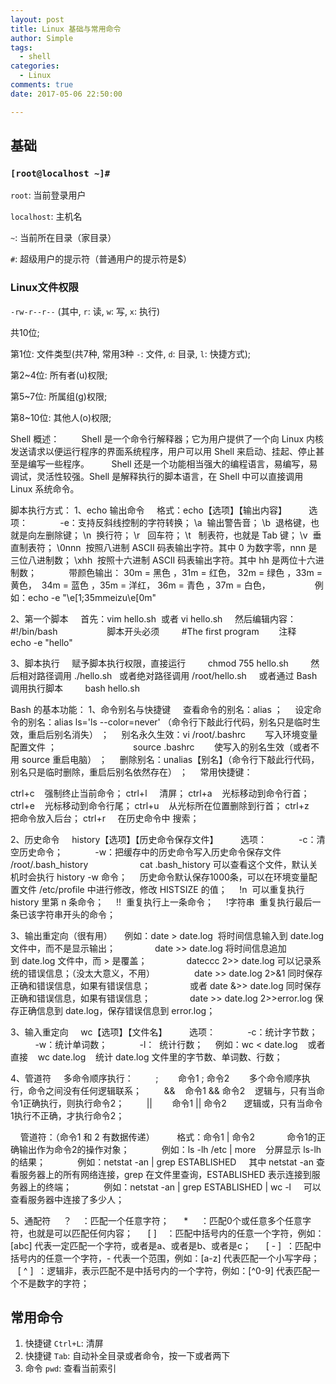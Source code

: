 ```yaml
---
layout: post
title: Linux 基础与常用命令
author: Simple
tags:
  - shell
categories:
  - Linux
comments: true
date: 2017-05-06 22:50:00

---
```


## 基础

### `[root@localhost ~]#`

`root`: 当前登录用户

`localhost`: 主机名

`~`: 当前所在目录（家目录）

`#`: 超级用户的提示符（普通用户的提示符是$）

<!-- more -->

### Linux文件权限

`-rw-r--r--` (其中, `r`: 读, `w`: 写, `x`: 执行)

共10位;

第1位:     文件类型(共7种, 常用3种 `-`: 文件, `d`: 目录, `l`: 快捷方式);

第2~4位:   所有者(u)权限;

第5~7位:   所属组(g)权限;

第8~10位:  其他人(o)权限;


Shell 概述：
        Shell 是一个命令行解释器；它为用户提供了一个向 Linux 内核发送请求以便运行程序的界面系统程序，用户可以用 Shell 来启动、挂起、停止甚至是编写一些程序。
        Shell 还是一个功能相当强大的编程语言，易编写，易调试，灵活性较强。Shell 是解释执行的脚本语言，在 Shell 中可以直接调用 Linux 系统命令。

脚本执行方式：
1、echo 输出命令
    格式：echo【选项】【输出内容】
        选项：
            -e：支持反斜线控制的字符转换；
\a  输出警告音；
\b  退格键，也就是向左删除键；
\n  换行符；
\r   回车符；
\t   制表符，也就是 Tab 键；
\v  垂直制表符；
\0nnn  按照八进制 ASCII 码表输出字符。其中 0 为数字零，nnn 是三位八进制数；
\xhh  按照十六进制 ASCII 码表输出字符。其中 hh 是两位十六进制数；
            带颜色输出：
30m = 黑色 ，31m = 红色， 32m = 绿色 ，33m = 黄色， 
34m = 蓝色 ，35m = 洋红， 36m = 青色 ，37m = 白色， 
                例如：echo -e "\e[1;35mmeizu\e[0m"

2、第一个脚本
    首先：vim hello.sh  或者 vi hello.sh
    然后编辑内容：
        #!/bin/bash                    脚本开头必须
        #The first program        注释
        echo -e "hello"

3、脚本执行
    赋予脚本执行权限，直接运行
        chmod 755 hello.sh
        然后相对路径调用 ./hello.sh   或者绝对路径调用 /root/hello.sh
    或者通过 Bash 调用执行脚本
        bash hello.sh

Bash 的基本功能：
1、命令别名与快捷键
    查看命令的别名：alias ；
    设定命令的别名：alias ls='ls --color=never' （命令行下敲此行代码，别名只是临时生效，重启后别名消失） ；
    别名永久生效：vi /root/.bashrc        写入环境变量配置文件 ；
                              source .bashrc        使写入的别名生效（或者不用 source 重启电脑） ；
    删除别名：unalias【别名】（命令行下敲此行代码，别名只是临时删除，重启后别名依然存在） ；
    常用快捷键：

ctrl+c    强制终止当前命令；
ctrl+l     清屏；
ctrl+a    光标移动到命令行首；
ctrl+e    光标移动到命令行尾；
ctrl+u    从光标所在位置删除到行首；
ctrl+z    把命令放入后台；
ctrl+r     在历史命令中 搜索；

2、历史命令
    history【选项】【历史命令保存文件】
        选项：
            -c：清空历史命令；
            -w：把缓存中的历史命令写入历史命令保存文件   /root/.bash_history
                    cat .bash_history 可以查看这个文件，默认关机时会执行 history -w 命令；
    历史命令默认保存1000条，可以在环境变量配置文件 /etc/profile 中进行修改，修改 HISTSIZE 的值；
    !n  可以重复执行 history 里第 n 条命令；
    !!  重复执行上一条命令；
    !字符串  重复执行最后一条已该字符串开头的命令；

3、输出重定向（很有用）
    例如：date > date.log  将时间信息输入到 date.log 文件中，而不是显示输出；
               date >> date.log 将时间信息追加到 date.log 文件中，而 > 是覆盖；
               dateccc 2>> date.log 可以记录系统的错误信息；（没太大意义，不用）
               date >> date.log 2>&1 同时保存正确和错误信息，如果有错误信息；
               或者 date &>> date.log 同时保存正确和错误信息，如果有错误信息；
               date >> date.log 2>>error.log 保存正确信息到 date.log，保存错误信息到 error.log；

3、输入重定向
    wc【选项】【文件名】
        选项：
            -c：统计字节数；
            -w：统计单词数；
            -l：  统计行数；
    例如：wc < date.log    或者直接    wc date.log    统计 date.log 文件里的字节数、单词数、行数；

4、管道符
    多命令顺序执行：
        ;        命令1 ; 命令2        多个命令顺序执行，命令之间没有任何逻辑联系；
        &&    命令1 && 命令2    逻辑与，只有当命令1正确执行，则执行命令2；
        ||        命令1 || 命令2       逻辑或，只有当命令1执行不正确，才执行命令2；

    管道符：（命令1 和 2 有数据传递）
        格式：命令1 | 命令2
            命令1的正确输出作为命令2的操作对象；
            例如：ls -lh /etc | more    分屏显示 ls-lh 的结果；
            例如：netstat -an | grep ESTABLISHED     其中 netstat -an 查看服务器上的所有网络连接，grep 在文件里查询，ESTABLISHED 表示连接到服务器上的终端；
            例如：netstat -an | grep ESTABLISHED | wc -l     可以查看服务器中连接了多少人；

5、通配符
    ？    ：匹配一个任意字符；
     *     ：匹配0个或任意多个任意字符，也就是可以匹配任何内容；
     [ ]    ：匹配中括号内的任意一个字符，例如：[abc] 代表一定匹配一个字符，或者是a、或者是b、或者是c；
     [ - ]  ：匹配中括号内的任意一个字符，- 代表一个范围，例如：[a-z] 代表匹配一个小写字母；
     [ ^ ]  ：逻辑非，表示匹配不是中括号内的一个字符，例如：[^0-9] 代表匹配一个不是数字的字符；


## 常用命令

1. 快捷键 `Ctrl+L`: 清屏
2. 快捷键 `Tab`: 自动补全目录或者命令，按一下或者两下
3. 命令 `pwd`: 查看当前索引
